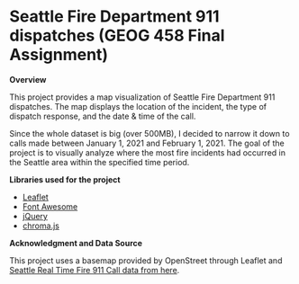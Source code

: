 # Seattle Fire Department 911 dispatches (GEOG 458 Final Assignment)

**Overview**

This project provides a map visualization of Seattle Fire Department 911 dispatches.
The map displays the location of the incident, the type of dispatch response, and the date & time of the call.

Since the whole dataset is big (over 500MB), I decided to narrow it down to calls made between January 1, 2021 and February 1, 2021. The goal of the project is to visually analyze where the most fire incidents had occurred in the Seattle area within the specified time period.

**Libraries used for the project**

* [Leaflet](https://leafletjs.com/)
* [Font Awesome](https://fontawesome.com/)
* [jQuery](https://jquery.com/)
* [chroma.js](https://gka.github.io/chroma.js/)

**Acknowledgment and Data Source**

This project uses a basemap provided by OpenStreet through Leaflet and [Seattle Real Time Fire 911 Call data from here](https://data.seattle.gov/Public-Safety/Seattle-Real-Time-Fire-911-Calls/upug-ckch).
